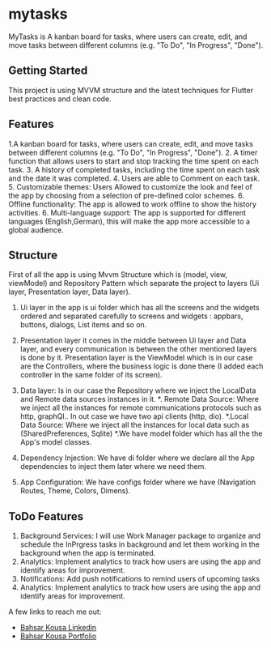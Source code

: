 # mytasks

MyTasks is A kanban board for tasks, where users can create, edit, and move tasks between different columns (e.g. "To Do", "In Progress", "Done").

## Getting Started

This project is using MVVM structure and the latest techniques for Flutter best practices and clean code.

## Features

1.A kanban board for tasks, where users can create, edit, and move tasks between different columns (e.g. "To Do", "In Progress", "Done").
 A timer function that allows users to start and stop tracking the time spent on each task.
 A history of completed tasks, including the time spent on each task and the date it was completed.
 Users are able to Comment on each task.
5 Customizable themes: Users Allowed to customize the look and feel of the app by choosing from a selection of pre-defined color schemes.
6 Offline functionality: The app is allowed to work offline to show the history activities.
 Multi-language support: The app is supported for different languages (English,German), this will make the app more accessible to a global audience.

## Structure

First of all the app is using Mvvm Structure which is (model, view, viewModel) and Repository Pattern
which separate the project to layers (Ui layer, Presentation layer, Data layer).

1. Ui layer in the app is ui folder which has all the screens and the widgets ordered and separated carefully
 to screens and widgets : appbars, buttons, dialogs, List items and so on.

2. Presentation layer it comes in the middle between Ui layer and Data layer, and every communication is
 between the other mentioned layers is done by it.
 Presentation layer is the ViewModel which is in our case are the Controllers, where the business logic
 is done there (I added each controller in the same folder of its screen).

3. Data layer: Is in our case the Repository where we inject the LocalData and Remote data sources instances in
 it.
 *. Remote Data Source: Where we inject all the instances for remote communications protocols such as http, graphQl..
 In out case we have two api clients (http, dio).
 *.Local Data Source: Where we inject all the instances for local data such as (SharedPreferences, Sqlite)
 *.We have model folder which has all the the App's model classes.

4. Dependency Injection: We have di folder where we declare all the App dependencies to inject them later where we
 need them.

5. App Configuration: We have configs folder where we have (Navigation Routes, Theme, Colors, Dimens).


## ToDo Features

1. Background Services: 
 I will use Work Manager package to organize and schedule the InPrgress tasks in background and let them
 working in the background when the app is terminated.
2. Analytics: Implement analytics to track how users are using the app and identify areas for improvement.
3. Notifications: Add push notifications to remind users of upcoming tasks
4. Analytics: Implement analytics to track how users are using the app and identify areas for improvement.
   
 A few links to reach me out:

- [Bahsar Kousa Linkedin](https://www.linkedin.com/in/bashar-kousa-0b471a191/)
- [Bahsar Kousa Portfolio](https://bashar-kousa.web.app/Portfolio)


